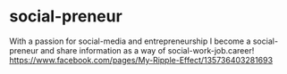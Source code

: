 social-preneur
==============

With a passion for social-media and entrepreneurship I become a social-preneur and share information as a way of social-work-job.career!
https://www.facebook.com/pages/My-Ripple-Effect/135736403281693

